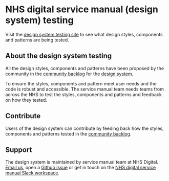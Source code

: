 # NHS digital service manual (design system) testing

Visit the <a href="https://nhsuk-design-system-testing.herokuapp.com/">design system testing site</a> to see what design styles, components and patterns are being tested.

## About the design system testing

All the design styles, components and patterns have been proposed by the community in the <a href="https://github.com/nhsuk/nhsuk-service-manual-backlog/projects/1">community backlog</a> for the <a href="https://service-manual.nhs.uk/">design system</a>.

To ensure the styles, components and pattern meet user needs and the code is robust and accessible. The service manual team needs teams from across the NHS to test the styles, components and patterns and feedback on how they tested.

## Contribute

Users of the design system can contribute by feeding back how the styles, components and patterns tested in the <a href="https://github.com/nhsuk/nhsuk-service-manual-backlog/projects/1">community backlog</a>.

## Support

The design system is maintained by service manual team at NHS Digital. [Email us](mailto:service-manual@nhs.net), open a [Github issue](https://github.com/nhsuk/design-system-testing/issues/new) or get in touch on the [NHS digital service manual Slack workspace](https://join.slack.com/t/nhs-service-manual/shared_invite/enQtNTIyOTEyNjU3NDkyLTk4NDQ3YzkwYzk1Njk5YjAxYTI5YTVkZmUxMGQ0ZjA3NjMyM2ZkNjBlMWMxODVjZjYzNzg1ZmU4MWY1NmE2YzE).
